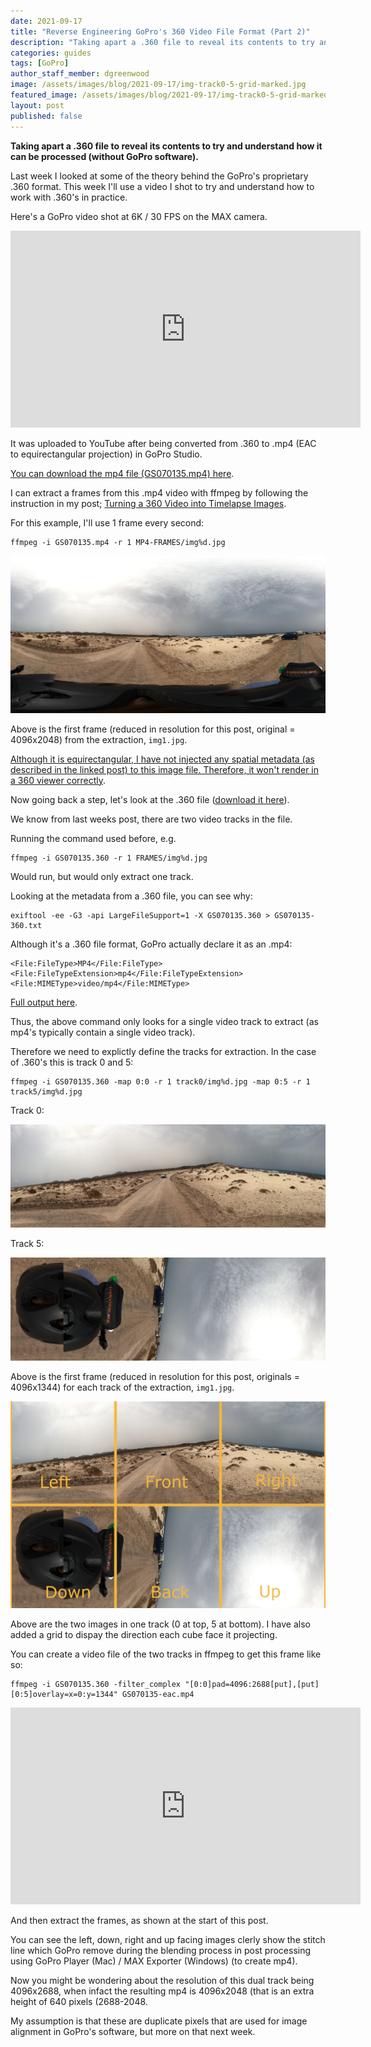 ```yaml
---
date: 2021-09-17
title: "Reverse Engineering GoPro's 360 Video File Format (Part 2)"
description: "Taking apart a .360 file to reveal its contents to try and understand how it can be processed (without GoPro software)."
categories: guides
tags: [GoPro]
author_staff_member: dgreenwood
image: /assets/images/blog/2021-09-17/img-track0-5-grid-marked.jpg
featured_image: /assets/images/blog/2021-09-17/img-track0-5-grid-marked-sm.jpg
layout: post
published: false
---
```


**Taking apart a .360 file to reveal its contents to try and understand how it can be processed (without GoPro software).**

Last week I looked at some of the theory behind the GoPro's proprietary .360 format. This week I'll use a video I shot to try and understand how to work with .360's in practice.

Here's a GoPro video shot at 6K / 30 FPS on the MAX camera.

<iframe width="560" height="315" src="https://www.youtube.com/embed/dUxe_tYCTL0" title="YouTube video player" frameborder="0" allow="accelerometer; autoplay; clipboard-write; encrypted-media; gyroscope; picture-in-picture" allowfullscreen></iframe>

It was uploaded to YouTube after being converted from .360 to .mp4 (EAC to equirectangular projection) in GoPro Studio. 

[You can download the mp4 file (GS070135.mp4) here](https://drive.google.com/open?id=1ZYyfeGyqtV2bnkRnWPXNlTUyau8fWer_&authuser=dgreenwood%40trekview.org&usp=drive_fs).

I can extract a frames from this .mp4 video with ffmpeg by following the instruction in my post; [Turning a 360 Video into Timelapse Images](/blog/2021/turn-360-video-into-timelapse-images-part-1).

For this example, I'll use 1 frame every second:

```
ffmpeg -i GS070135.mp4 -r 1 MP4-FRAMES/img%d.jpg
```

<img class="img-fluid" src="/assets/images/blog/2021-09-17/img1.jpg" alt="GoPro equirectangular video frame mp4" title="GoPro equirectangular video frame mp4" />

Above is the first frame (reduced in resolution for this post, original = 4096x2048) from the extraction, `img1.jpg`.

[Although it is equirectangular, I have not injected any spatial metadata (as described in the linked post) to this image file. Therefore, it won't render in a 360 viewer correctly](/blog/2021/turn-360-video-into-timelapse-images-part-2).


Now going back a step, let's look at the .360 file ([download it here](https://drive.google.com/open?id=1X_IRW-ut3yew97Ep3HkZ0DuZrZGzUsCW&authuser=dgreenwood%40trekview.org&usp=drive_fs)). 

We know from last weeks post, there are two video tracks in the file.

Running the command used before, e.g.

```
ffmpeg -i GS070135.360 -r 1 FRAMES/img%d.jpg
```

Would run, but would only extract one track. 

Looking at the metadata from a .360 file, you can see why:

```
exiftool -ee -G3 -api LargeFileSupport=1 -X GS070135.360 > GS070135-360.txt
```

Although it's a .360 file format, GoPro actually declare it as an .mp4:

```
<File:FileType>MP4</File:FileType>
<File:FileTypeExtension>mp4</File:FileTypeExtension>
<File:MIMEType>video/mp4</File:MIMEType>
```

[Full output here](https://drive.google.com/open?id=1YExyB30HwEJHLboW0cu2WKi6_xuEPsyg&authuser=dgreenwood%40trekview.org&usp=drive_fs).

Thus, the above command only looks for a single video track to extract (as mp4's typically contain a single video track).

Therefore we need to explictly define the tracks for extraction. In the case of .360's this is track 0 and 5:

```
ffmpeg -i GS070135.360 -map 0:0 -r 1 track0/img%d.jpg -map 0:5 -r 1 track5/img%d.jpg
```

Track 0:

<img class="img-fluid" src="/assets/images/blog/2021-09-17/img1-track0.jpg" alt="GoPro EAC video frame top track 0" title="GoPro EAC video frame top track 0" />

Track 5:

<img class="img-fluid" src="/assets/images/blog/2021-09-17/img1-track5.jpg" alt="GoPro EAC video frame top track 5" title="GoPro EAC video frame top track 5" />

Above is the first frame (reduced in resolution for this post, originals = 4096x1344) for each track of the extraction, `img1.jpg`.

<img class="img-fluid" src="/assets/images/blog/2021-09-17/img-track0-5-grid-marked.jpg" alt="GoPro EAC video frame top track 0 and 5 marked" title="GoPro EAC video frame top track 0 and 5 marked" />

Above are the two images in one track (0 at top, 5 at bottom). I have also added a grid to dispay the direction each cube face it projecting.

You can create a video file of the two tracks in ffmpeg to get this frame like so:

```
ffmpeg -i GS070135.360 -filter_complex "[0:0]pad=4096:2688[put],[put][0:5]overlay=x=0:y=1344" GS070135-eac.mp4
```

<iframe width="560" height="315" src="https://www.youtube.com/embed/qIBc_s6W47I" title="YouTube video player" frameborder="0" allow="accelerometer; autoplay; clipboard-write; encrypted-media; gyroscope; picture-in-picture" allowfullscreen></iframe>

And then extract the frames, as shown at the start of this post.

You can see the left, down, right and up facing images clerly show the stitch line which GoPro remove during the blending process in post processing using GoPro Player (Mac) / MAX Exporter (Windows) (to create mp4).

Now you might be wondering about the resolution of this dual track being 4096x2688, when infact the resulting mp4 is 4096x2048 (that is an extra height of 640 pixels (2688-2048.

My assumption is that these are duplicate pixels that are used for image alignment in GoPro's software, but more on that next week.